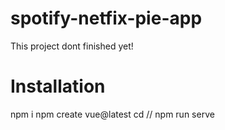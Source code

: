 # spotify-netfix-pie-app
 This project dont finished yet!
# Installation
 npm i
 npm create vue@latest
 cd //
 npm run serve
